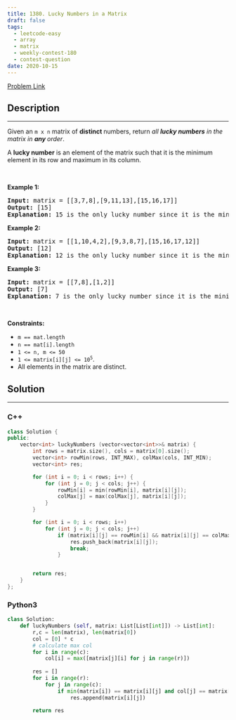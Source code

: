 ```yaml
---
title: 1380. Lucky Numbers in a Matrix
draft: false
tags: 
  - leetcode-easy
  - array
  - matrix
  - weekly-contest-180
  - contest-question
date: 2020-10-15
---
```


[Problem Link](https://leetcode.com/problems/lucky-numbers-in-a-matrix/)

## Description

---
<p>Given an <code>m x n</code> matrix of <strong>distinct </strong>numbers, return <em>all <strong>lucky numbers</strong> in the matrix in <strong>any </strong>order</em>.</p>

<p>A <strong>lucky number</strong> is an element of the matrix such that it is the minimum element in its row and maximum in its column.</p>

<p>&nbsp;</p>
<p><strong class="example">Example 1:</strong></p>

<pre>
<strong>Input:</strong> matrix = [[3,7,8],[9,11,13],[15,16,17]]
<strong>Output:</strong> [15]
<strong>Explanation:</strong> 15 is the only lucky number since it is the minimum in its row and the maximum in its column.
</pre>

<p><strong class="example">Example 2:</strong></p>

<pre>
<strong>Input:</strong> matrix = [[1,10,4,2],[9,3,8,7],[15,16,17,12]]
<strong>Output:</strong> [12]
<strong>Explanation:</strong> 12 is the only lucky number since it is the minimum in its row and the maximum in its column.
</pre>

<p><strong class="example">Example 3:</strong></p>

<pre>
<strong>Input:</strong> matrix = [[7,8],[1,2]]
<strong>Output:</strong> [7]
<strong>Explanation:</strong> 7 is the only lucky number since it is the minimum in its row and the maximum in its column.
</pre>

<p>&nbsp;</p>
<p><strong>Constraints:</strong></p>

<ul>
	<li><code>m == mat.length</code></li>
	<li><code>n == mat[i].length</code></li>
	<li><code>1 &lt;= n, m &lt;= 50</code></li>
	<li><code>1 &lt;= matrix[i][j] &lt;= 10<sup>5</sup></code>.</li>
	<li>All elements in the matrix are distinct.</li>
</ul>


## Solution

---
### C++
``` cpp title='lucky-numbers-in-a-matrix'
class Solution {
public:
    vector<int> luckyNumbers (vector<vector<int>>& matrix) {
        int rows = matrix.size(), cols = matrix[0].size();
        vector<int> rowMin(rows, INT_MAX), colMax(cols, INT_MIN);
        vector<int> res;

        for (int i = 0; i < rows; i++) {
            for (int j = 0; j < cols; j++) {
                rowMin[i] = min(rowMin[i], matrix[i][j]);
                colMax[j] = max(colMax[j], matrix[i][j]);
            }
        }

        for (int i = 0; i < rows; i++)
            for (int j = 0; j < cols; j++)
                if (matrix[i][j] == rowMin[i] && matrix[i][j] == colMax[j]) {
                    res.push_back(matrix[i][j]);
                    break;
                }


        return res;
    }
};
```
### Python3
``` py title='lucky-numbers-in-a-matrix'
class Solution:
    def luckyNumbers (self, matrix: List[List[int]]) -> List[int]:
        r,c = len(matrix), len(matrix[0])
        col = [0] * c
        # calculate max col
        for i in range(c):
            col[i] = max([matrix[j][i] for j in range(r)])
        
        res = []
        for i in range(r):
            for j in range(c):
                if min(matrix[i]) == matrix[i][j] and col[j] == matrix[i][j]:
                    res.append(matrix[i][j])
                
        return res
```

